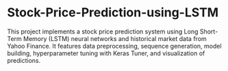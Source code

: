 # Stock-Price-Prediction-using-LSTM
This project implements a stock price prediction system using Long Short-Term Memory (LSTM) neural networks and historical market data from Yahoo Finance. It features data preprocessing, sequence generation, model building, hyperparameter tuning with Keras Tuner, and visualization of predictions.

